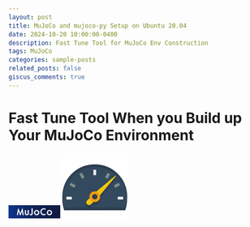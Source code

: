 ```yaml
---
layout: post
title: MuJoCo and mujoco-py Setup on Ubuntu 20.04
date: 2024-10-20 10:00:00-0400
description: Fast Tune Tool for MuJoCo Env Construction
tags: MuJoCo
categories: sample-posts
related_posts: false
giscus_comments: true
---
```


# **Fast Tune Tool When you Build up Your MuJoCo Environment**

<img src="https://github.com/JackTony123/picx-images-hosting/raw/master/mujoco.67xg5uq8bg.webp" style="zoom: 10%;" /> <img src="https://github.com/JackTony123/picx-images-hosting/raw/master/dash.2dooz9lgw8.webp" style="zoom: 25%;" />




